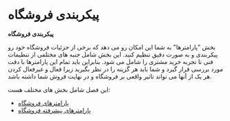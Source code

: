 # پیکربندی فروشگاه

**پیکربندی فروشگاه**

بخش "پارامترها" به شما این امکان رو می دهد که برخی از جزئیات فروشگاه خود رو پیکربندی و به صورت دقیق تنظیم کنید. این بخش شامل جنبه های مختلفی از تنظیمات فنی تا تجربه خرید مشتری را شامل می شود. بنابراین باید تمام این پارامترها با دقت مورد بررسی قرار گیرد و شما باید هر گزینه را در نظر بگیرید زیرا فعال و غیرفعال کردن هر یک از آنها می تواند تاثیر واقعی بر فروشگاه و در نهایت فروش شما داشته باشد.

این فصل شامل بخش های مختلف هست:

* [پارامترهای فروشگاه](لینک%20به%20پارامتر%20های%20فروشگاه)
* [پارامترهای پیشرفته فروشگاه](لینک%20به%20پارامترهای%20پیشرفته%20فروشگاه)

